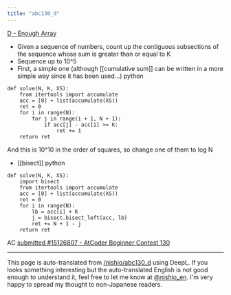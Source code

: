```yaml
---
title: "abc130_d"
---
```


[D - Enough Array](https://atcoder.jp/contests/abc130/tasks/abc130_d)
- Given a sequence of numbers, count up the contiguous subsections of the sequence whose sum is greater than or equal to K
- Sequence up to 10^5
- First, a simple one (although [[cumulative sum]] can be written in a more simple way since it has been used...)
python

```
def solve(N, K, XS):
    from itertools import accumulate
    acc = [0] + list(accumulate(XS))
    ret = 0
    for i in range(N):
        for j in range(i + 1, N + 1):
            if acc[j] - acc[i] >= K:
                ret += 1
    return ret
```


And this is 10^10 in the order of squares, so change one of them to log N
- [[bisect]]
python

```
def solve(N, K, XS):
    import bisect
    from itertools import accumulate
    acc = [0] + list(accumulate(XS))
    ret = 0
    for i in range(N):
        lb = acc[i] + K
        j = bisect.bisect_left(acc, lb)
        ret += N + 1 - j
    return ret
```

AC [submitted #15126807 - AtCoder Beginner Contest 130](https://atcoder.jp/contests/abc130/submissions/15126807)

---
This page is auto-translated from [/nishio/abc130_d](https://scrapbox.io/nishio/abc130_d) using DeepL. If you looks something interesting but the auto-translated English is not good enough to understand it, feel free to let me know at [@nishio_en](https://twitter.com/nishio_en). I'm very happy to spread my thought to non-Japanese readers.